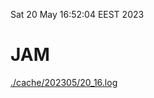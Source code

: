 Sat 20 May 16:52:04 EEST 2023
# JAM
<a href='./cache/202305/20_16.log'>./cache/202305/20_16.log</a>
